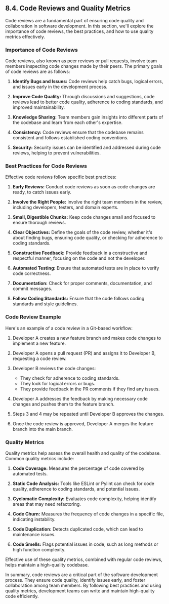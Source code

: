 ## 8.4. Code Reviews and Quality Metrics

Code reviews are a fundamental part of ensuring code quality and collaboration in software development. In this section, we'll explore the importance of code reviews, the best practices, and how to use quality metrics effectively.

### Importance of Code Reviews

Code reviews, also known as peer reviews or pull requests, involve team members inspecting code changes made by their peers. The primary goals of code reviews are as follows:

1. **Identify Bugs and Issues:** Code reviews help catch bugs, logical errors, and issues early in the development process.

2. **Improve Code Quality:** Through discussions and suggestions, code reviews lead to better code quality, adherence to coding standards, and improved maintainability.

3. **Knowledge Sharing:** Team members gain insights into different parts of the codebase and learn from each other's expertise.

4. **Consistency:** Code reviews ensure that the codebase remains consistent and follows established coding conventions.

5. **Security:** Security issues can be identified and addressed during code reviews, helping to prevent vulnerabilities.

### Best Practices for Code Reviews

Effective code reviews follow specific best practices:

1. **Early Reviews:** Conduct code reviews as soon as code changes are ready, to catch issues early.

2. **Involve the Right People:** Involve the right team members in the review, including developers, testers, and domain experts.

3. **Small, Digestible Chunks:** Keep code changes small and focused to ensure thorough reviews.

4. **Clear Objectives:** Define the goals of the code review, whether it's about finding bugs, ensuring code quality, or checking for adherence to coding standards.

5. **Constructive Feedback:** Provide feedback in a constructive and respectful manner, focusing on the code and not the developer.

6. **Automated Testing:** Ensure that automated tests are in place to verify code correctness.

7. **Documentation:** Check for proper comments, documentation, and commit messages.

8. **Follow Coding Standards:** Ensure that the code follows coding standards and style guidelines.

### Code Review Example

Here's an example of a code review in a Git-based workflow:

1. Developer A creates a new feature branch and makes code changes to implement a new feature.

2. Developer A opens a pull request (PR) and assigns it to Developer B, requesting a code review.

3. Developer B reviews the code changes:
   - They check for adherence to coding standards.
   - They look for logical errors or bugs.
   - They provide feedback in the PR comments if they find any issues.

4. Developer A addresses the feedback by making necessary code changes and pushes them to the feature branch.

5. Steps 3 and 4 may be repeated until Developer B approves the changes.

6. Once the code review is approved, Developer A merges the feature branch into the main branch.

### Quality Metrics

Quality metrics help assess the overall health and quality of the codebase. Common quality metrics include:

1. **Code Coverage:** Measures the percentage of code covered by automated tests.

2. **Static Code Analysis:** Tools like ESLint or Pylint can check for code quality, adherence to coding standards, and potential issues.

3. **Cyclomatic Complexity:** Evaluates code complexity, helping identify areas that may need refactoring.

4. **Code Churn:** Measures the frequency of code changes in a specific file, indicating instability.

5. **Code Duplication:** Detects duplicated code, which can lead to maintenance issues.

6. **Code Smells:** Flags potential issues in code, such as long methods or high function complexity.

Effective use of these quality metrics, combined with regular code reviews, helps maintain a high-quality codebase.

In summary, code reviews are a critical part of the software development process. They ensure code quality, identify issues early, and foster collaboration among team members. By following best practices and using quality metrics, development teams can write and maintain high-quality code efficiently.
